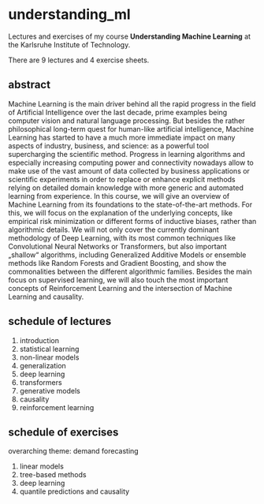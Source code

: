 understanding_ml
================

Lectures and exercises of my course **Understanding Machine Learning** at the Karlsruhe Institute of Technology.

There are 9 lectures and 4 exercise sheets.

abstract
--------

Machine Learning is the main driver behind all the rapid progress in the field of Artificial Intelligence over the last decade, prime examples being computer vision and natural language processing. But besides the rather philosophical long-term quest for human-like artificial intelligence, Machine Learning has started to have a much more immediate impact on many aspects of industry, business, and science: as a powerful tool supercharging the scientific method. Progress in learning algorithms and especially increasing computing power and connectivity nowadays allow to make use of the vast amount of data collected by business applications or scientific experiments in order to replace or enhance explicit methods relying on detailed domain knowledge with more generic and automated learning from experience.
In this course, we will give an overview of Machine Learning from its foundations to the state-of-the-art methods. For this, we will focus on the explanation of the underlying concepts, like empirical risk minimization or different forms of inductive biases, rather than algorithmic details. We will not only cover the currently dominant methodology of Deep Learning, with its most common techniques like Convolutional Neural Networks or Transformers, but also important „shallow“ algorithms, including Generalized Additive Models or ensemble methods like Random Forests and Gradient Boosting, and show the commonalities between the different algorithmic families. Besides the main focus on supervised learning, we will also touch the most important concepts of Reinforcement Learning and the intersection of Machine Learning and causality.

schedule of lectures
-------------------

1. introduction
2. statistical learning
3. non-linear models
4. generalization
5. deep learning
6. transformers
7. generative models
8. causality
9. reinforcement learning

schedule of exercises
---------------------

overarching theme: demand forecasting

1. linear models
2. tree-based methods
3. deep learning
4. quantile predictions and causality
